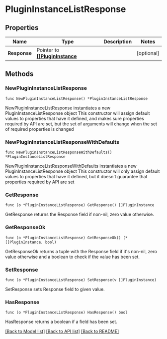 # PluginInstanceListResponse

## Properties

Name | Type | Description | Notes
------------ | ------------- | ------------- | -------------
**Response** | Pointer to [**[]PluginInstance**](PluginInstance.md) |  | [optional] 

## Methods

### NewPluginInstanceListResponse

`func NewPluginInstanceListResponse() *PluginInstanceListResponse`

NewPluginInstanceListResponse instantiates a new PluginInstanceListResponse object
This constructor will assign default values to properties that have it defined,
and makes sure properties required by API are set, but the set of arguments
will change when the set of required properties is changed

### NewPluginInstanceListResponseWithDefaults

`func NewPluginInstanceListResponseWithDefaults() *PluginInstanceListResponse`

NewPluginInstanceListResponseWithDefaults instantiates a new PluginInstanceListResponse object
This constructor will only assign default values to properties that have it defined,
but it doesn't guarantee that properties required by API are set

### GetResponse

`func (o *PluginInstanceListResponse) GetResponse() []PluginInstance`

GetResponse returns the Response field if non-nil, zero value otherwise.

### GetResponseOk

`func (o *PluginInstanceListResponse) GetResponseOk() (*[]PluginInstance, bool)`

GetResponseOk returns a tuple with the Response field if it's non-nil, zero value otherwise
and a boolean to check if the value has been set.

### SetResponse

`func (o *PluginInstanceListResponse) SetResponse(v []PluginInstance)`

SetResponse sets Response field to given value.

### HasResponse

`func (o *PluginInstanceListResponse) HasResponse() bool`

HasResponse returns a boolean if a field has been set.


[[Back to Model list]](../README.md#documentation-for-models) [[Back to API list]](../README.md#documentation-for-api-endpoints) [[Back to README]](../README.md)


